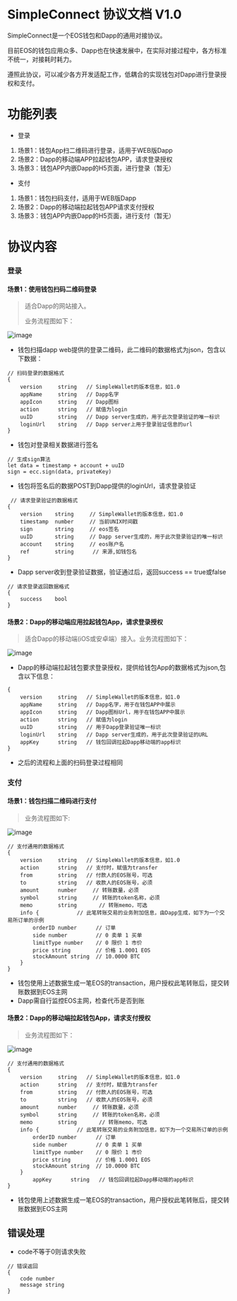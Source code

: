# SimpleConnect 协议文档 V1.0


SimpleConnect是一个EOS钱包和Dapp的通用对接协议。

目前EOS的钱包应用众多、Dapp也在快速发展中，在实际对接过程中，各方标准不统一，对接耗时耗力。

遵照此协议，可以减少各方开发适配工作，低耦合的实现钱包对Dapp进行登录授权和支付。


# 功能列表
- 登录
1. 场景1：钱包App扫二维码进行登录，适用于WEB版Dapp
2. 场景2：Dapp的移动端APP拉起钱包APP，请求登录授权
3. 场景3：钱包APP内嵌Dapp的H5页面，进行登录（暂无）

- 支付
1. 场景1：钱包扫码支付，适用于WEB版Dapp
2. 场景2：Dapp的移动端拉起钱包APP请求支付授权
3. 场景3：钱包APP内嵌Dapp的H5页面，进行支付（暂无）

# 协议内容

### 登录


#### 场景1：使用钱包扫码二维码登录
> 	适合Dapp的网站接入。
> 
> 业务流程图如下：

![image](http://on-img.com/chart_image/5b658d5de4b0be50eacf8f0c.png)

- 钱包扫描dapp web提供的登录二维码，此二维码的数据格式为json，包含以下数据：
```
// 扫码登录的数据格式
{
    version     string   // SimpleWallet的版本信息，如1.0
    appName     string   // Dapp名字
    appIcon     string   // Dapp图标 
    action      string   // 赋值为login
    uuID        string   // Dapp server生成的，用于此次登录验证的唯一标识   
    loginUrl    string   // Dapp server上用于登录验证信息的url
}
```
- 钱包对登录相关数据进行签名
```
// 生成sign算法
let data = timestamp + account + uuID
sign = ecc.sign(data, privateKey)
```
- 钱包将签名后的数据POST到Dapp提供的loginUrl，请求登录验证
```
 // 请求登录验证的数据格式
{
    version    string     // SimpleWallet的版本信息，如1.0
    timestamp  number     // 当前UNIX时间戳
    sign       string     // eos签名
    uuID       string     // Dapp server生成的，用于此次登录验证的唯一标识     
    account    string     // eos账户名
    ref        string      // 来源,如钱包名
}
```
- Dapp server收到登录验证数据，验证通过后，返回success == true或false
  
```
// 请求登录返回数据格式
{
    success    bool
}

```
#### 场景2：Dapp的移动端应用拉起钱包App，请求登录授权
> 	适合Dapp的移动端(iOS或安卓端）接入。业务流程图如下：

![image](http://on-img.com/chart_image/5b6591fbe4b0edb750f9a364.png)
- Dapp的移动端拉起钱包要求登录授权，提供给钱包App的数据格式为json,包含以下信息：
```
{
    version     string   // SimpleWallet的版本信息，如1.0
    appName     string   // Dapp名字，用于在钱包APP中展示
    appIcon     string   // Dapp图标Url，用于在钱包APP中展示
    action      string   // 赋值为login
    uuID        string   // 用于Dapp登录验证唯一标识   
    loginUrl    string   // Dapp server生成的，用于此次登录验证的URL 
    appKey      string   // 钱包回调拉起Dapp移动端的app标识
}
```
- 之后的流程和上面的扫码登录过程相同

### 支付
#### 场景1：钱包扫描二维码进行支付
> 业务流程图如下:

![image](http://on-img.com/chart_image/5b6594bae4b053a09c24fa9a.png)

```
// 支付通用的数据格式
{
	version     string   // SimpleWallet的版本信息，如1.0
	action      string   // 支付时，赋值为transfer
	from        string   // 付款人的EOS账号，可选
	to          string   // 收款人的EOS账号，必须
	amount      number     // 转账数量，必须
	symbol      string     // 转账的token名称，必须
	memo        string       // 转账memo，可选
	info {            // 此笔转账交易的业务附加信息，由Dapp生成，如下为一个交易所订单的示例
		orderID number      // 订单
		side number         // 0 卖单 1 买单
		limitType number    // 0 限价 1 市价
		price string	    // 价格 1.0001 EOS
		stockAmount string  // 10.0000 BTC
	}
}
```
- 钱包使用上述数据生成一笔EOS的transaction，用户授权此笔转账后，提交转账数据到EOS主网
- Dapp需自行监控EOS主网，检查代币是否到账


#### 场景2：Dapp的移动端拉起钱包App，请求支付授权
> 业务流程图如下：

![image](http://on-img.com/chart_image/5b659391e4b0f8477da3138b.png)
```
// 支付通用的数据格式
{
	version     string   // SimpleWallet的版本信息，如1.0
	action      string   // 支付时，赋值为transfer
	from        string   // 付款人的EOS账号，可选
	to          string   // 收款人的EOS账号，必须
	amount      number     // 转账数量，必须
	symbol      string     // 转账的token名称，必须
	memo        string       // 转账memo，可选
	info {            // 此笔转账交易的业务附加信息，如下为一个交易所订单的示例
		orderID number      // 订单
		side number         // 0 卖单 1 买单
		limitType number    // 0 限价 1 市价
		price string	    // 价格 1.0001 EOS
		stockAmount string  // 10.0000 BTC
	}
    	appKey      string   // 钱包回调拉起Dapp移动端的app标识
}
```
- 钱包使用上述数据生成一笔EOS的transaction，用户授权此笔转账后，提交转账数据到EOS主网


## 错误处理
- code不等于0则请求失败
```
// 错误返回 
{
    code number
    message string
}
```

